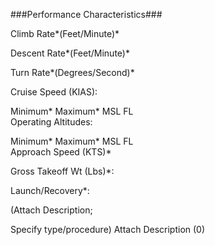 ###Performance Characteristics###

Climb Rate*(Feet/Minute)*		

Descent Rate*(Feet/Minute)*		

Turn Rate*(Degrees/Second)*		

Cruise Speed (KIAS):	 		 

Minimum*		 	Maximum*	MSL		 	FL		 
Operating Altitudes:

Minimum*		 	Maximum*	MSL		 	FL		 
Approach Speed (KTS)*		 	

Gross Takeoff Wt (Lbs)*:	 		 

Launch/Recovery*:

(Attach Description;

Specify type/procedure)	Attach Description (0)	 